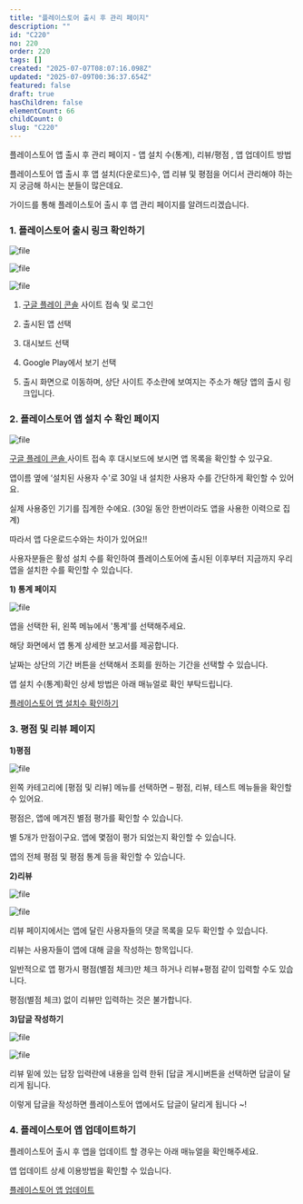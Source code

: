 ```yaml
---
title: "플레이스토어 출시 후 관리 페이지"
description: ""
id: "C220"
no: 220
order: 220
tags: []
created: "2025-07-07T08:07:16.098Z"
updated: "2025-07-09T00:36:37.654Z"
featured: false
draft: true
hasChildren: false
elementCount: 66
childCount: 0
slug: "C220"
---
```


플레이스토어 앱 출시 후 관리 페이지 - 앱 설치 수(통계), 리뷰/평점 , 앱 업데이트 방법



플레이스토어 앱 출시 후 앱 설치(다운로드)수, 앱 리뷰 및 평점을 어디서 관리해야 하는지 궁금해 하시는 분들이 많은데요.

가이드를 통해 플레이스토어 출시 후 앱 관리 페이지를 알려드리겠습니다.



### 1. 플레이스토어 출시 링크 확인하기



![file](/images/73297b0b1631ad3e73c93fd0c69533a8.jpg)

![file](/images/40d1f5be1ea3b808edca05a44d4b845e.jpg)

![file](/images/2c7bd0bee6fd58a80c70410e1502df86.jpg)

1) [구글 플레이 콘솔](https://play.google.com/console/u/0/developers) 사이트 접속 및 로그인

2) 출시된 앱 선택

3) 대시보드 선택

4) Google Play에서 보기 선택

5) 출시 화면으로 이동하며, 상단 사이트 주소란에 보여지는 주소가 해당 앱의 출시 링크입니다.



### 2. 플레이스토어 앱 설치 수 확인 페이지



![file](/images/a86b84285573966c4c3180e833c90a40.jpg)

[구글 플레이 콘솔 ](https://play.google.com/console/u/0/developers)사이트 접속 후 대시보드에 보시면 앱 목록을 확인할 수 있구요.

앱이름 옆에 ‘설치된 사용자 수'로 30일 내 설치한 사용자 수를 간단하게 확인할 수 있어요.

실제 사용중인 기기를 집계한 수에요. (30일 동안 한번이라도 앱을 사용한 이력으로 집계)

따라서 앱 다운로드수와는 차이가 있어요!!

사용자분들은 활성 설치 수를 확인하여 플레이스토어에 출시된 이후부터 지금까지 우리 앱을 설치한 수를 확인할 수 있습니다.



**1) 통계 페이지**

![file](/images/c3a85b0dfd509324a94ab509d03b49f5.jpg)

앱을 선택한 뒤, 왼쪽 메뉴에서 '통계'를 선택해주세요.

해당 화면에서 앱 통계 상세한 보고서를 제공합니다.

날짜는 상단의 기간 버튼을 선택해서 조회를 원하는 기간을 선택할 수 있습니다.



앱 설치 수(통계)확인 상세 방법은 아래 매뉴얼로 확인 부탁드립니다.

[플레이스토어 앱 설치수 확인하기](https://box.eureka.codes/C221)



### 3. 평점 및 리뷰 페이지



**1)평점**

![file](/images/58db2480ce54743f06c99238197fc18f.jpg)

왼쪽 카테고리에 [평점 및 리뷰] 메뉴를 선택하면 – 평점, 리뷰, 테스트 메뉴들을 확인할 수 있어요.

평점은, 앱에 메겨진 별점 평가를 확인할 수 있습니다.

별 5개가 만점이구요. 앱에 몇점이 평가 되었는지 확인할 수 있습니다.

앱의 전체 평점 및 평점 통계 등을 확인할 수 있습니다.



**2)리뷰**

![file](/images/a3335c8b9d51420b174810ecb8ad6b42.jpg)

![file](/images/7ce3520506af8ab8a1875d045ee42c44.jpg)

리뷰 페이지에서는 앱에 달린 사용자들의 댓글 목록을 모두 확인할 수 있습니다.

리뷰는 사용자들이 앱에 대해 글을 작성하는 항목입니다.

일반적으로 앱 평가시 평점(별점 체크)만 체크 하거나 리뷰+평점 같이 입력할 수도 있습니다.

평점(별점 체크) 없이 리뷰만 입력하는 것은 불가합니다.



**3)답글 작성하기**

![file](/images/9dee20f7c0323ef127e409d17991cb90.jpg)

![file](/images/cf1ae542164b6a334293b0436aa6159a.jpg)

리뷰 밑에 있는 답장 입력란에 내용을 입력 한뒤 [답글 게시]버튼을 선택하면 답글이 달리게 됩니다.

이렇게 답글을 작성하면 플레이스토어 앱에서도 답글이 달리게 됩니다 ~!



### 4. 플레이스토어 앱 업데이트하기



플레이스토어 출시 후 앱을 업데이트 할 경우는 아래 매뉴얼을 확인해주세요.

앱 업데이트 상세 이용방법을 확인할 수 있습니다.

[플레이스토어 앱 업데이트](https://box.eureka.codes/C056)
